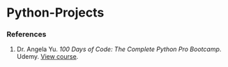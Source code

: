 # Python-Projects
### References
1. Dr. Angela Yu. *100 Days of Code: The Complete Python Pro Bootcamp*. Udemy. [View course](https://www.udemy.com/course/100-days-of-code).
